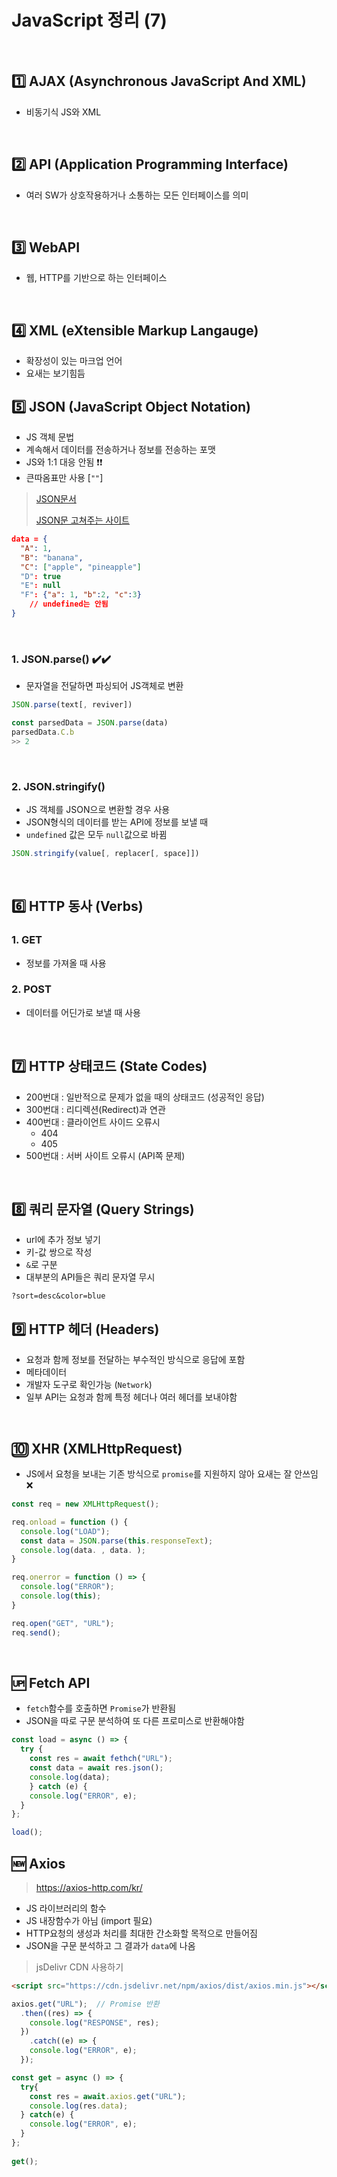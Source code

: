 # JavaScript 정리 (7)

​     

## 1️⃣ AJAX (Asynchronous JavaScript And XML)

- 비동기식 JS와 XML

​    

## 2️⃣ API (Application Programming Interface)

- 여러 SW가 상호작용하거나 소통하는 모든 인터페이스를 의미

​    

## 3️⃣ WebAPI

- 웹, HTTP를 기반으로 하는 인터페이스

​    

## 4️⃣ XML (eXtensible Markup Langauge)

- 확장성이 있는 마크업 언어
- 요새는 보기힘듬



## 5️⃣ JSON (JavaScript Object Notation)

- JS 객체 문법
- 계속해서 데이터를 전송하거나 정보를 전송하는 포맷
- JS와 1:1 대응 안됨 ❗❗
- 큰따옴표만 사용 [`""`]

> [JSON문서](https://www.json.org/json-ko.html)
>
> [JSON문 고쳐주는 사이트](https://jsonformatter.curiousconcept.com/)

```json
data = {
  "A": 1,
  "B": "banana",
  "C": ["apple", "pineapple"]
  "D": true
  "E": null
  "F": {"a": 1, "b":2, "c":3}
	// undefined는 안됨
}
```

​    

### 1. JSON.parse() ✔️✔️

- 문자열을 전달하면 파싱되어 JS객체로 변환

```javascript
JSON.parse(text[, reviver])
```

```javascript
const parsedData = JSON.parse(data)
parsedData.C.b
>> 2
```

​    

### 2. JSON.stringify()

- JS 객체를 JSON으로 변환할 경우 사용
- JSON형식의 데이터를 받는 API에 정보를 보낼 때
- `undefined` 값은 모두 `null`값으로 바뀜

```javascript
JSON.stringify(value[, replacer[, space]])
```

​    

## 6️⃣ HTTP 동사 (Verbs)

### 1. GET

- 정보를 가져올 때 사용

### 2. POST

- 데이터를 어딘가로 보낼 때 사용

​     

## 7️⃣ HTTP 상태코드 (State Codes)

- 200번대 : 일반적으로 문제가 없을 때의 상태코드 (성공적인 응답)
- 300번대 : 리디렉션(Redirect)과 연관
- 400번대 : 클라이언트 사이드 오류시
  - 404
  - 405
- 500번대 : 서버 사이트 오류시 (API쪽 문제)

​    

## 8️⃣ 쿼리 문자열 (Query Strings)

- url에 추가 정보 넣기
- 키-값 쌍으로 작성
- `&`로 구분
- 대부분의 API들은 쿼리 문자열 무시

```http
?sort=desc&color=blue
```



## 9️⃣ HTTP 헤더 (Headers)

- 요청과 함께 정보를 전달하는 부수적인 방식으로 응답에 포함
- 메타데이터
- 개발자 도구로 확인가능 (`Network`)
- 일부 API는 요청과 함께 특정 헤더나 여러 헤더를 보내야함

​    

## 🔟 XHR (XMLHttpRequest)

- JS에서 요청을 보내는 기존 방식으로 `promise`를 지원하지 않아 요새는 잘 안쓰임 ❌

```javascript
const req = new XMLHttpRequest();

req.onload = function () {
  console.log("LOAD");
  const data = JSON.parse(this.responseText);
  console.log(data. , data. );
}

req.onerror = function () => {
  console.log("ERROR");
  console.log(this); 
}

req.open("GET", "URL");
req.send();
```

​    

## 🆙 Fetch API

- `fetch`함수를 호출하면 `Promise`가 반환됨
- JSON을 따로 구문 분석하여 또 다른 프로미스로 반환해야함

```javascript
const load = async () => {
  try {
    const res = await fethch("URL");
    const data = await res.json();
    console.log(data);
	} catch (e) {
    console.log("ERROR", e);
  }
};

load();
```



## 🆕 Axios

> https://axios-http.com/kr/

- JS 라이브러리의 함수
- JS 내장함수가 아님 (import 필요)
- HTTP요청의 생성과 처리를 최대한 간소화할 목적으로 만들어짐
- JSON을 구문 분석하고 그 결과가 `data`에 나옴

> jsDelivr CDN 사용하기

```html
<script src="https://cdn.jsdelivr.net/npm/axios/dist/axios.min.js"></script>
```

```javascript
axios.get("URL");  // Promise 반환
  .then((res) => {
    console.log("RESPONSE", res);
  })
	.catch((e) => {
    console.log("ERROR", e);
  });
```

```javascript
const get = async () => {
  try{
    const res = await.axios.get("URL");
    console.log(res.data);
  } catch(e) {
    console.log("ERROR", e);
  }
};
  
get();
```

